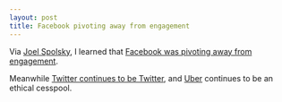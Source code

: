 ```yaml
---
layout: post
title: Facebook pivoting away from engagement
---
```



Via [Joel Spolsky](https://www.joelonsoftware.com/2018/01/12/birdcage-liners/), I
learned that [Facebook was pivoting away from
engagement](https://www.facebook.com/zuck/posts/10104413015393571).

Meanwhile [Twitter continues to be Twitter](https://blog.twitter.com/official/en_us/topics/company/2017/world-leaders-and-twitter.html),
and [Uber](https://www.bloomberg.com/news/articles/2018-01-11/uber-s-secret-tool-for-keeping-the-cops-in-the-dark) continues to be an ethical cesspool.
